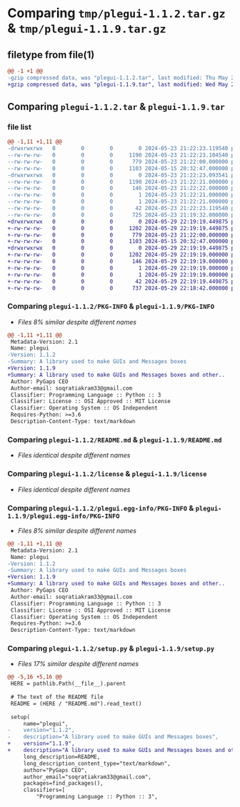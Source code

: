# Comparing `tmp/plegui-1.1.2.tar.gz` & `tmp/plegui-1.1.9.tar.gz`

## filetype from file(1)

```diff
@@ -1 +1 @@
-gzip compressed data, was "plegui-1.1.2.tar", last modified: Thu May 23 21:22:23 2024, max compression
+gzip compressed data, was "plegui-1.1.9.tar", last modified: Wed May 29 22:19:19 2024, max compression
```

## Comparing `plegui-1.1.2.tar` & `plegui-1.1.9.tar`

### file list

```diff
@@ -1,11 +1,11 @@
-drwxrwxrwx   0        0        0        0 2024-05-23 21:22:23.119540 plegui-1.1.2/
--rw-rw-rw-   0        0        0     1190 2024-05-23 21:22:23.104540 plegui-1.1.2/PKG-INFO
--rw-rw-rw-   0        0        0      779 2024-05-23 21:22:00.000000 plegui-1.1.2/README.md
--rw-rw-rw-   0        0        0     1103 2024-05-15 20:32:47.000000 plegui-1.1.2/license
-drwxrwxrwx   0        0        0        0 2024-05-23 21:22:23.093541 plegui-1.1.2/plegui.egg-info/
--rw-rw-rw-   0        0        0     1190 2024-05-23 21:22:21.000000 plegui-1.1.2/plegui.egg-info/PKG-INFO
--rw-rw-rw-   0        0        0      146 2024-05-23 21:22:22.000000 plegui-1.1.2/plegui.egg-info/SOURCES.txt
--rw-rw-rw-   0        0        0        1 2024-05-23 21:22:21.000000 plegui-1.1.2/plegui.egg-info/dependency_links.txt
--rw-rw-rw-   0        0        0        1 2024-05-23 21:22:21.000000 plegui-1.1.2/plegui.egg-info/top_level.txt
--rw-rw-rw-   0        0        0       42 2024-05-23 21:22:23.119540 plegui-1.1.2/setup.cfg
--rw-rw-rw-   0        0        0      725 2024-05-23 21:19:32.000000 plegui-1.1.2/setup.py
+drwxrwxrwx   0        0        0        0 2024-05-29 22:19:19.449875 plegui-1.1.9/
+-rw-rw-rw-   0        0        0     1202 2024-05-29 22:19:19.449875 plegui-1.1.9/PKG-INFO
+-rw-rw-rw-   0        0        0      779 2024-05-23 21:22:00.000000 plegui-1.1.9/README.md
+-rw-rw-rw-   0        0        0     1103 2024-05-15 20:32:47.000000 plegui-1.1.9/license
+drwxrwxrwx   0        0        0        0 2024-05-29 22:19:19.449875 plegui-1.1.9/plegui.egg-info/
+-rw-rw-rw-   0        0        0     1202 2024-05-29 22:19:19.000000 plegui-1.1.9/plegui.egg-info/PKG-INFO
+-rw-rw-rw-   0        0        0      146 2024-05-29 22:19:19.000000 plegui-1.1.9/plegui.egg-info/SOURCES.txt
+-rw-rw-rw-   0        0        0        1 2024-05-29 22:19:19.000000 plegui-1.1.9/plegui.egg-info/dependency_links.txt
+-rw-rw-rw-   0        0        0        1 2024-05-29 22:19:19.000000 plegui-1.1.9/plegui.egg-info/top_level.txt
+-rw-rw-rw-   0        0        0       42 2024-05-29 22:19:19.449875 plegui-1.1.9/setup.cfg
+-rw-rw-rw-   0        0        0      737 2024-05-29 22:18:42.000000 plegui-1.1.9/setup.py
```

### Comparing `plegui-1.1.2/PKG-INFO` & `plegui-1.1.9/PKG-INFO`

 * *Files 8% similar despite different names*

```diff
@@ -1,11 +1,11 @@
 Metadata-Version: 2.1
 Name: plegui
-Version: 1.1.2
-Summary: A library used to make GUIs and Messages boxes
+Version: 1.1.9
+Summary: A library used to make GUIs and Messages boxes and other..
 Author: PyGaps CEO
 Author-email: soqratiakram33@gmail.com
 Classifier: Programming Language :: Python :: 3
 Classifier: License :: OSI Approved :: MIT License
 Classifier: Operating System :: OS Independent
 Requires-Python: >=3.6
 Description-Content-Type: text/markdown
```

### Comparing `plegui-1.1.2/README.md` & `plegui-1.1.9/README.md`

 * *Files identical despite different names*

### Comparing `plegui-1.1.2/license` & `plegui-1.1.9/license`

 * *Files identical despite different names*

### Comparing `plegui-1.1.2/plegui.egg-info/PKG-INFO` & `plegui-1.1.9/plegui.egg-info/PKG-INFO`

 * *Files 8% similar despite different names*

```diff
@@ -1,11 +1,11 @@
 Metadata-Version: 2.1
 Name: plegui
-Version: 1.1.2
-Summary: A library used to make GUIs and Messages boxes
+Version: 1.1.9
+Summary: A library used to make GUIs and Messages boxes and other..
 Author: PyGaps CEO
 Author-email: soqratiakram33@gmail.com
 Classifier: Programming Language :: Python :: 3
 Classifier: License :: OSI Approved :: MIT License
 Classifier: Operating System :: OS Independent
 Requires-Python: >=3.6
 Description-Content-Type: text/markdown
```

### Comparing `plegui-1.1.2/setup.py` & `plegui-1.1.9/setup.py`

 * *Files 17% similar despite different names*

```diff
@@ -5,16 +5,16 @@
 HERE = pathlib.Path(__file__).parent
 
 # The text of the README file
 README = (HERE / "README.md").read_text()
 
 setup(
     name="plegui",
-    version="1.1.2",
-    description="A library used to make GUIs and Messages boxes",
+    version="1.1.9",
+    description="A library used to make GUIs and Messages boxes and other..",
     long_description=README,
     long_description_content_type="text/markdown",
     author="PyGaps CEO",
     author_email="soqratiakram33@gmail.com",
     packages=find_packages(),
     classifiers=[
         "Programming Language :: Python :: 3",
```

